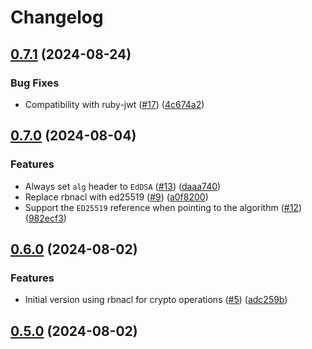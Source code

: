 # Changelog

## [0.7.1](https://github.com/anakinj/jwt-eddsa/compare/v0.7.0...v0.7.1) (2024-08-24)


### Bug Fixes

* Compatibility with ruby-jwt ([#17](https://github.com/anakinj/jwt-eddsa/issues/17)) ([4c674a2](https://github.com/anakinj/jwt-eddsa/commit/4c674a2d628781d6dcc873198f6334a506983cc0))

## [0.7.0](https://github.com/anakinj/jwt-eddsa/compare/v0.6.0...v0.7.0) (2024-08-04)


### Features

* Always set `alg` header to `EdDSA` ([#13](https://github.com/anakinj/jwt-eddsa/issues/13)) ([daaa740](https://github.com/anakinj/jwt-eddsa/commit/daaa740e653c9786c7ac9c5d086ad5ef9c432df7))
* Replace rbnacl with ed25519 ([#9](https://github.com/anakinj/jwt-eddsa/issues/9)) ([a0f8200](https://github.com/anakinj/jwt-eddsa/commit/a0f8200d1d81ce5807539a54e6fac29c4065ac97))
* Support the `ED25519` reference when pointing to the algorithm ([#12](https://github.com/anakinj/jwt-eddsa/issues/12)) ([982ecf3](https://github.com/anakinj/jwt-eddsa/commit/982ecf31b68bde8d06bb791de0717b51fb5084e8))

## [0.6.0](https://github.com/anakinj/jwt-eddsa/compare/v0.5.0...v0.6.0) (2024-08-02)


### Features

* Initial version using rbnacl for crypto operations ([#5](https://github.com/anakinj/jwt-eddsa/issues/5)) ([adc259b](https://github.com/anakinj/jwt-eddsa/commit/adc259b68da1a928400e3f7f18dce498939ddef1))

## [0.5.0](https://github.com/anakinj/jwt-eddsa/compare/v0.4.0...v0.5.0) (2024-08-02)
